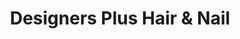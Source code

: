 ---
title: "Designers Plus Hair & Nail"
url: /oklahoma-city/designers-plus-hair-und-nail/
shop: Kosmetik
---
